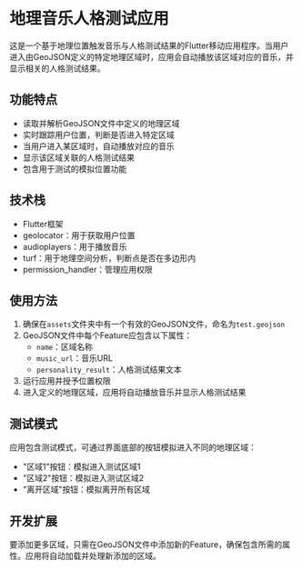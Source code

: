 # 地理音乐人格测试应用

这是一个基于地理位置触发音乐与人格测试结果的Flutter移动应用程序。当用户进入由GeoJSON定义的特定地理区域时，应用会自动播放该区域对应的音乐，并显示相关的人格测试结果。

## 功能特点

- 读取并解析GeoJSON文件中定义的地理区域
- 实时跟踪用户位置，判断是否进入特定区域
- 当用户进入某区域时，自动播放对应的音乐
- 显示该区域关联的人格测试结果
- 包含用于测试的模拟位置功能

## 技术栈

- Flutter框架
- geolocator：用于获取用户位置
- audioplayers：用于播放音乐
- turf：用于地理空间分析，判断点是否在多边形内
- permission_handler：管理应用权限

## 使用方法

1. 确保在`assets`文件夹中有一个有效的GeoJSON文件，命名为`test.geojson`
2. GeoJSON文件中每个Feature应包含以下属性：
   - `name`：区域名称
   - `music_url`：音乐URL
   - `personality_result`：人格测试结果文本
3. 运行应用并授予位置权限
4. 进入定义的地理区域，应用将自动播放音乐并显示人格测试结果

## 测试模式

应用包含测试模式，可通过界面底部的按钮模拟进入不同的地理区域：
- "区域1"按钮：模拟进入测试区域1
- "区域2"按钮：模拟进入测试区域2
- "离开区域"按钮：模拟离开所有区域

## 开发扩展

要添加更多区域，只需在GeoJSON文件中添加新的Feature，确保包含所需的属性。应用将自动加载并处理新添加的区域。